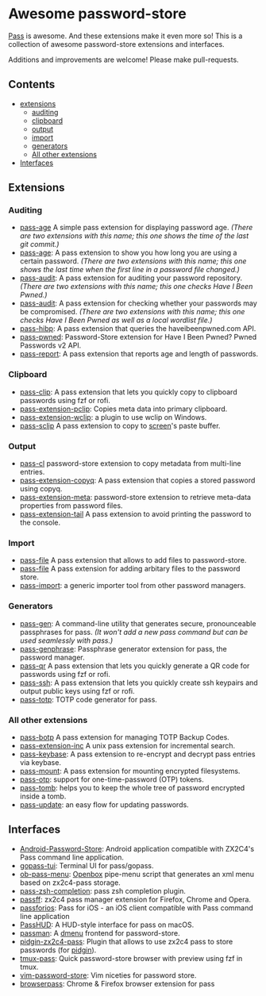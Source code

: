 # Awesome password-store

[Pass](https://www.passwordstore.org/) is awesome. And these extensions make it even more so! This is a collection of awesome password-store extensions and interfaces.

Additions and improvements are welcome! Please make pull-requests.

## Contents

- [extensions](#extensions)
  - [auditing](#auditing)
  - [clipboard](#clipboard)
  - [output](#output)
  - [import](#import)
  - [generators](#generators)
  - [All other extensions](#all-other-extensions)
- [Interfaces](#interfaces)


## Extensions

### Auditing

* [pass-age](https://github.com/taylorskalyo/pass-age) A simple pass extension for displaying password age. *(There are two extensions with this name; this one shows the time of the last git commit.)*
* [pass-age](https://github.com/tijn/pass-age): A pass extension to show you how long you are using a certain password. *(There are two extensions with this name; this one shows the last time when the first line in a password file changed.)*
* [pass-audit](https://gitlab.com/roddhjav/pass-audit): A pass extension for auditing your password repository. *(There are two extensions with this name; this one checks Have I Been Pwned.)*
* [pass-audit](https://github.com/benburwell/pass-audit): A pass extension for checking whether your passwords may be compromised. *(There are two extensions with this name; this one checks Have I Been Pwned as well as a local wordlist file.)*
* [pass-hibp](https://gitlab.com/moviuro/pass-hibp/): A pass extension that queries the haveibeenpwned.com API.
* [pass-pwned](https://github.com/alzeih/pass-pwned/): Password-Store extension for Have I Been Pwned? Pwned Passwords v2 API.
* [pass-report](https://github.com/Kdecherf/pass-report): A pass extension that reports age and length of passwords.

### Clipboard

* [pass-clip](https://github.com/ibizaman/pass-clip): A pass extension that lets you quickly copy to clipboard passwords using fzf or rofi.
* [pass-extension-pclip](https://gitlab.com/lbischof/pass-extension-pclip): Copies meta data into primary clipboard.
* [pass-extension-wclip](https://github.com/palortoff/pass-extension-wclip): a plugin to use wclip on Windows.
* [pass-sclip](https://github.com/Boldewyn/pass-sclip) A pass extension to copy to [screen](https://www.gnu.org/software/screen/)'s paste buffer.

### Output

* [pass-cl](https://github.com/elcorto/pass-cl) password-store extension to copy metadata from multi-line entries.
* [pass-extension-copyq](https://github.com/vy/pass-extension-copyq): A pass extension that copies a stored password using copyq.
* [pass-extension-meta](https://github.com/rjekker/pass-extension-meta): password-store extension to retrieve meta-data properties from password files.
* [pass-extension-tail](https://github.com/palortoff/pass-extension-tail) A pass extension to avoid printing the password to the console.

### Import

* [pass-file](https://github.com/dvogt23/pass-file) A pass extension that allows to add files to password-store.
* [pass-file](https://github.com/lukrop/pass-file) A pass extension for adding arbitary files to the password store.
* [pass-import](https://github.com/roddhjav/pass-import): a generic importer tool from other password managers.

### Generators

* [pass-gen](https://passgen.codesections.com/): A command-line utility that generates secure, pronounceable passphrases for pass. *(It won't add a new pass command but can be used seamlessly with pass.)*
* [pass-genphrase](https://github.com/congma/pass-genphrase): Passphrase generator extension for pass, the password manager.
* [pass-qr](https://github.com/codekoala/pass-qr) A pass extension that lets you quickly generate a QR code for passwords using fzf or rofi.
* [pass-ssh](https://github.com/ibizaman/pass-ssh): A pass extension that lets you quickly create ssh keypairs and output public keys using fzf or rofi.
* [pass-totp](https://github.com/muteor/pass-totp): TOTP code generator for pass.

### All other extensions

* [pass-botp](https://github.com/msmol/pass-botp) A pass extension for managing TOTP Backup Codes.
* [pass-extension-inc](https://github.com/diginatu/pass-extension-inc) A unix pass extension for incremental search.
* [pass-keybase](https://github.com/mbauhardt/pass-keybase): A pass extension to re-encrypt and decrypt pass entries via keybase.
* [pass-mount](https://github.com/HXR/pass-mount): A pass extension for mounting encrypted filesystems.
* [pass-otp](https://github.com/tadfisher/pass-otp): support for one-time-password (OTP) tokens.
* [pass-tomb](https://github.com/roddhjav/pass-tomb): helps you to keep the whole tree of password encrypted inside a tomb.
* [pass-update](https://gitlab.com/roddhjav/pass-update): an easy flow for updating passwords.

## Interfaces

* [Android-Password-Store](https://github.com/zeapo/Android-Password-Store): Android application compatible with ZX2C4's Pass command line application.
* [gopass-tui](https://github.com/leitzler/gopass-tui): Terminal UI for pass/gopass.
* [ob-pass-menu](https://github.com/denimor/ob-pass-menu): [Openbox](http://openbox.org/wiki/Main_Page) pipe-menu script that generates an xml menu based on zx2c4-pass storage.
* [pass-zsh-completion](https://github.com/ninrod/pass-zsh-completion): pass zsh completion plugin.
* [passff](https://github.com/passff/passff): zx2c4 pass manager extension for Firefox, Chrome and Opera.
* [passforios](https://github.com/mssun/passforios): Pass for iOS - an iOS client compatible with Pass command line application
* [PassHUD](https://github.com/mnussbaum/PassHUD): A HUD-style interface for pass on macOS.
* [passman](https://github.com/TheAmazingPT/passman): A [dmenu](https://tools.suckless.org/dmenu/) frontend for password-store.
* [pidgin-zx2c4-pass](https://github.com/denimor/pidgin-zx2c4-pass): Plugin that allows to use zx2c4 pass to store passwords (for [pidgin](https://pidgin.im/)).
* [tmux-pass](https://github.com/rafi/tmux-pass): Quick password-store browser with preview using fzf in tmux.
* [vim-password-store](https://github.com/fourjay/vim-password-store): Vim niceties for password store.
* [browserpass](https://github.com/browserpass/browserpass): Chrome & Firefox browser extension for pass
